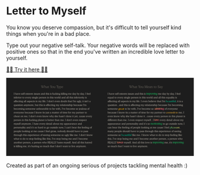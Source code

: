 # Letter to Myself

You know you deserve compassion, but it's difficult to tell yourself kind things when you're in a bad place.

Type out your negative self-talk. Your negative words will be replaced with positive ones so that in the end you've written an incredible love letter to yourself.

[🌻🌻 Try it here 🌻🌻](https://songeunyou.github.io/letter-to-myself/)

![What You Type vs. What You Mean to Say](https://github.com/songeunyou/letter-to-myself/blob/master/public/explanation.jpg)

Created as part of an ongoing serious of projects tackling mental health :)
